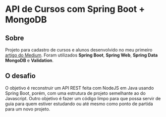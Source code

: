 # API de Cursos com Spring Boot + MongoDB

## Sobre

Projeto para cadastro de cursos e alunos desenvolvido no meu primeiro [artigo do Medium](https://math-ferr.medium.com/reconstruindo-uma-rest-api-com-spring-boot-8ec7f9d56042).
Foram utilizados **Spring Boot**, **Spring Web**, **Spring Data MongoDB** e **Validation**. 


## O desafio

O objetivo é reconstruir um API REST feita com NodeJS em Java usando Spring Boot, porém, com uma estrutura de projeto semelhante ao do Javascript. Outro objetivo é fazer um código limpo para que possa servir de guia para quem estiver estudando ou até mesmo como ponto de partida para um novo projeto.